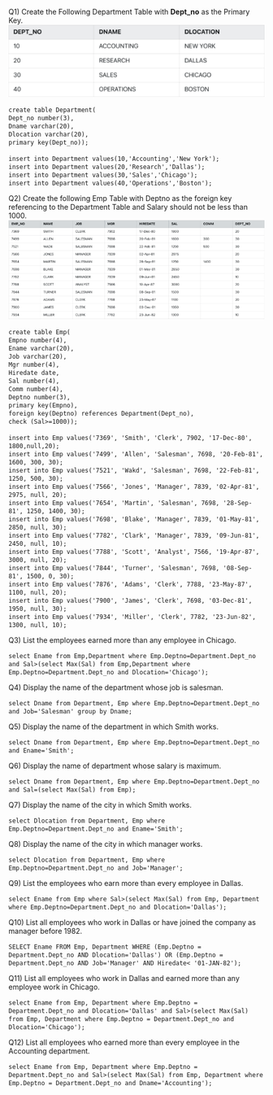 Q1) Create the Following Department Table with **Dept_no** as the Primary Key. <br>
![](images/assignment7/table1.png)
```
create table Department(
Dept_no number(3),
Dname varchar(20),
Dlocation varchar(20),
primary key(Dept_no));

insert into Department values(10,'Accounting','New York');
insert into Department values(20,'Research','Dallas');
insert into Department values(30,'Sales','Chicago');
insert into Department values(40,'Operations','Boston');
```

Q2) Create the following Emp Table with Deptno as the foreign key referencing to the Department Table and Salary should not be less than 1000. <br>
![](images/assignment7/table2.png)
```
create table Emp(
Empno number(4),
Ename varchar(20),
Job varchar(20),
Mgr number(4),
Hiredate date,
Sal number(4),
Comm number(4),
Deptno number(3),
primary key(Empno),
foreign key(Deptno) references Department(Dept_no),
check (Sal>=1000));

insert into Emp values('7369', 'Smith', 'Clerk', 7902, '17-Dec-80', 1800,null,20);
insert into Emp values('7499', 'Allen', 'Salesman', 7698, '20-Feb-81', 1600, 300, 30);
insert into Emp values('7521', 'Wakd', 'Salesman', 7698, '22-Feb-81', 1250, 500, 30);
insert into Emp values('7566', 'Jones', 'Manager', 7839, '02-Apr-81', 2975, null, 20);
insert into Emp values('7654', 'Martin', 'Salesman', 7698, '28-Sep-81', 1250, 1400, 30);
insert into Emp values('7698', 'Blake', 'Manager', 7839, '01-May-81', 2850, null, 30);
insert into Emp values('7782', 'Clark', 'Manager', 7839, '09-Jun-81', 2450, null, 10);
insert into Emp values('7788', 'Scott', 'Analyst', 7566, '19-Apr-87', 3000, null, 20);
insert into Emp values('7844', 'Turner', 'Salesman', 7698, '08-Sep-81', 1500, 0, 30);
insert into Emp values('7876', 'Adams', 'Clerk', 7788, '23-May-87', 1100, null, 20);
insert into Emp values('7900', 'James', 'Clerk', 7698, '03-Dec-81', 1950, null, 30);
insert into Emp values('7934', 'Miller', 'Clerk', 7782, '23-Jun-82', 1300, null, 10);
```

Q3) List the employees earned more than any employee in Chicago.
```
select Ename from Emp,Department where Emp.Deptno=Department.Dept_no and Sal>(select Max(Sal) from Emp,Department where Emp.Deptno=Department.Dept_no and Dlocation='Chicago');
```

Q4) Display the name of the department whose job is salesman.
```
select Dname from Department, Emp where Emp.Deptno=Department.Dept_no and Job='Salesman' group by Dname;
```

Q5) Display the name of the department in which Smith works.
```
select Dname from Department, Emp where Emp.Deptno=Department.Dept_no and Ename='Smith';
```

Q6) Display the name of department whose salary is maximum.
```
select Dname from Department, Emp where Emp.Deptno=Department.Dept_no and Sal=(select Max(Sal) from Emp);
```

Q7) Display the name of the city in which Smith works.
```
select Dlocation from Department, Emp where Emp.Deptno=Department.Dept_no and Ename='Smith';
```

Q8) Display the name of the city in which manager works.
```
select Dlocation from Department, Emp where Emp.Deptno=Department.Dept_no and Job='Manager';
```

Q9) List the employees who earn more than every employee in Dallas.
```
select Ename from Emp where Sal>(select Max(Sal) from Emp, Department where Emp.Deptno=Department.Dept_no and Dlocation='Dallas');
```

Q10) List all employees who work in Dallas or have joined the company as manager before 1982.
```
SELECT Ename FROM Emp, Department WHERE (Emp.Deptno = Department.Dept_no AND Dlocation='Dallas') OR (Emp.Deptno = Department.Dept_no AND Job='Manager' AND Hiredate< '01-JAN-82');
```

Q11) List all employees who work in Dallas and earned more than any employee work in Chicago.
```
select Ename from Emp, Department where Emp.Deptno = Department.Dept_no and Dlocation='Dallas' and Sal>(select Max(Sal) from Emp, Department where Emp.Deptno = Department.Dept_no and Dlocation='Chicago');
```

Q12) List all employees who earned more than every employee in the Accounting department.
```
select Ename from Emp, Department where Emp.Deptno = Department.Dept_no and Sal>(select Max(Sal) from Emp, Department where Emp.Deptno = Department.Dept_no and Dname='Accounting');
```